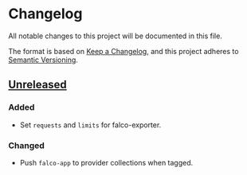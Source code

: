 # Changelog

All notable changes to this project will be documented in this file.

The format is based on [Keep a Changelog](https://keepachangelog.com/en/1.0.0/),
and this project adheres to [Semantic Versioning](https://semver.org/spec/v2.0.0.html).

## [Unreleased]

### Added

- Set `requests` and `limits` for falco-exporter.

### Changed

- Push `falco-app` to provider collections when tagged.

[Unreleased]: https://github.com/giantswarm/REPOSITORY_NAME/tree/master
